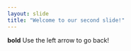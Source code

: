 ```yaml
---
layout: slide
title: "Welcome to our second slide!"
---
```

__bold__ 
Use the left arrow to go back!
